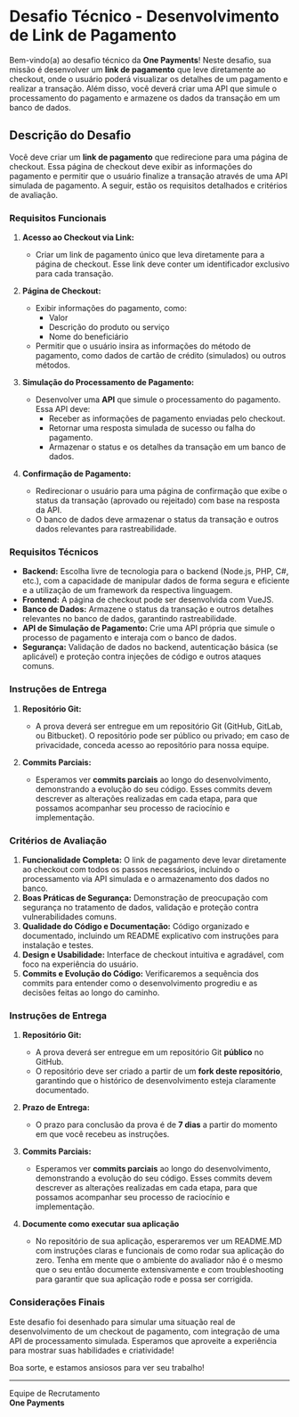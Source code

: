 # Desafio Técnico - Desenvolvimento de Link de Pagamento

Bem-vindo(a) ao desafio técnico da **One Payments**! Neste desafio, sua missão é desenvolver um **link de pagamento** que leve diretamente ao checkout, onde o usuário poderá visualizar os detalhes de um pagamento e realizar a transação. Além disso, você deverá criar uma API que simule o processamento do pagamento e armazene os dados da transação em um banco de dados.

## Descrição do Desafio

Você deve criar um **link de pagamento** que redirecione para uma página de checkout. Essa página de checkout deve exibir as informações do pagamento e permitir que o usuário finalize a transação através de uma API simulada de pagamento. A seguir, estão os requisitos detalhados e critérios de avaliação.

### Requisitos Funcionais

1. **Acesso ao Checkout via Link:**
   - Criar um link de pagamento único que leva diretamente para a página de checkout. Esse link deve conter um identificador exclusivo para cada transação.

2. **Página de Checkout:**
   - Exibir informações do pagamento, como:
     - Valor
     - Descrição do produto ou serviço
     - Nome do beneficiário
   - Permitir que o usuário insira as informações do método de pagamento, como dados de cartão de crédito (simulados) ou outros métodos.

3. **Simulação do Processamento de Pagamento:**
   - Desenvolver uma **API** que simule o processamento do pagamento. Essa API deve:
     - Receber as informações de pagamento enviadas pelo checkout.
     - Retornar uma resposta simulada de sucesso ou falha do pagamento.
     - Armazenar o status e os detalhes da transação em um banco de dados.

4. **Confirmação de Pagamento:**
   - Redirecionar o usuário para uma página de confirmação que exibe o status da transação (aprovado ou rejeitado) com base na resposta da API.
   - O banco de dados deve armazenar o status da transação e outros dados relevantes para rastreabilidade.

### Requisitos Técnicos

- **Backend:** Escolha livre de tecnologia para o backend (Node.js, PHP, C#, etc.), com a capacidade de manipular dados de forma segura e eficiente e a utilização de um framework da respectiva linguagem.
- **Frontend:** A página de checkout pode ser desenvolvida com VueJS.
- **Banco de Dados:** Armazene o status da transação e outros detalhes relevantes no banco de dados, garantindo rastreabilidade.
- **API de Simulação de Pagamento:** Crie uma API própria que simule o processo de pagamento e interaja com o banco de dados.
- **Segurança:** Validação de dados no backend, autenticação básica (se aplicável) e proteção contra injeções de código e outros ataques comuns.

### Instruções de Entrega

1. **Repositório Git:** 
   - A prova deverá ser entregue em um repositório Git (GitHub, GitLab, ou Bitbucket). O repositório pode ser público ou privado; em caso de privacidade, conceda acesso ao repositório para nossa equipe.

2. **Commits Parciais:** 
   - Esperamos ver **commits parciais** ao longo do desenvolvimento, demonstrando a evolução do seu código. Esses commits devem descrever as alterações realizadas em cada etapa, para que possamos acompanhar seu processo de raciocínio e implementação.

### Critérios de Avaliação

1. **Funcionalidade Completa:** O link de pagamento deve levar diretamente ao checkout com todos os passos necessários, incluindo o processamento via API simulada e o armazenamento dos dados no banco.
2. **Boas Práticas de Segurança:** Demonstração de preocupação com segurança no tratamento de dados, validação e proteção contra vulnerabilidades comuns.
3. **Qualidade do Código e Documentação:** Código organizado e documentado, incluindo um README explicativo com instruções para instalação e testes.
4. **Design e Usabilidade:** Interface de checkout intuitiva e agradável, com foco na experiência do usuário.
5. **Commits e Evolução do Código:** Verificaremos a sequência dos commits para entender como o desenvolvimento progrediu e as decisões feitas ao longo do caminho.

### Instruções de Entrega

1. **Repositório Git:** 
   - A prova deverá ser entregue em um repositório Git **público** no GitHub.
   - O repositório deve ser criado a partir de um **fork deste repositório**, garantindo que o histórico de desenvolvimento esteja claramente documentado.

2. **Prazo de Entrega:**
   - O prazo para conclusão da prova é de **7 dias** a partir do momento em que você recebeu as instruções.

3. **Commits Parciais:** 
   - Esperamos ver **commits parciais** ao longo do desenvolvimento, demonstrando a evolução do seu código. Esses commits devem descrever as alterações realizadas em cada etapa, para que possamos acompanhar seu processo de raciocínio e implementação.

4. **Documente como executar sua aplicação**
    - No repositório de sua aplicação, esperaremos ver um README.MD com instruções claras e funcionais de como rodar sua aplicação do zero. Tenha em mente que o ambiente do avaliador não é o mesmo que o seu então documente extensivamente e com troubleshooting para garantir que sua aplicação rode e possa ser corrigida.

### Considerações Finais

Este desafio foi desenhado para simular uma situação real de desenvolvimento de um checkout de pagamento, com integração de uma API de processamento simulada. Esperamos que aproveite a experiência para mostrar suas habilidades e criatividade!

Boa sorte, e estamos ansiosos para ver seu trabalho! 


---

Equipe de Recrutamento  
**One Payments**
